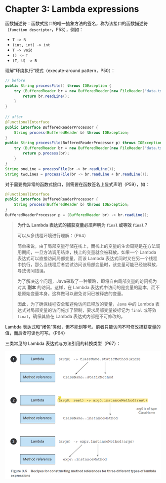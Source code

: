 # Chapter 3: Lambda expressions



函数描述符：函数式接口的唯一抽象方法的签名，称为该接口的函数描述符（`function descriptor`，P53），例如：

- `T -> R`
- `(int, int) -> int`
- `T -> void`
- `() -> T`
- `(T, U) -> R`



理解“环绕执行”模式（execute-around pattern，P50）：

```java
// before
public String processFile() throws IOException {
	try (BufferedReader br = new BufferedReader(new FileReader("data.txt"))) {
		return br.readLine();
	}
}

// after
@FunctionalInterface
public interface BufferedReaderProcessor {
	String process(BufferedReader b) throws IOException;
}
public String processFile(BufferedReaderProcessor p) throws IOException {
	try (BufferedReader br = new BufferedReader(new FileReader("data.txt"))) {
		return p.process(br);
	}
}
String oneLine = processFile(br -> br.readLine());
String twoLines = processFile(br -> br.readLine + br.readLine());
```



对于需要抛异常的函数式接口，则需要在函数签名上显式声明（P59），如：

```java
@FunctionalInterface
public interface BufferedReaderProcessor {
	String process(BufferedReader b) throws IOException;
}
BufferedReaderProcessor p = (BufferedReader br) -> br.readLine();
```



> **为什么 Lambda 表达式的捕获变量必须声明为 `final` 或等效 `final`？**
>
> 可以从多线程环境进行理解：（P64）
>
> 简单来说，由于局部变量存储在栈上，而栈上的变量的生命周期是在方法调用期间，一旦方法调用结束，栈上的变量就会被释放。如果一个 Lambda 表达式可以直接访问局部变量，而该 Lambda 表达式同时又在另一个线程中执行，那么当线程后者尝试访问该局部变量时，该变量可能已经被释放，导致访问错误。
>
> 为了解决这个问题，Java采取了一种策略，即将自由局部变量的访问视为对其 **副本** 的访问。这样，在 Lambda 表达式中访问的是变量的副本，而不是原始变量本身。这样做可以避免访问已被释放的变量。
>
> 因此，为了确保线程安全和避免访问已释放的变量，Java 中的 Lambda 表达式对局部变量的访问施加了限制，要求局部变量被标记为 `final` 或等效 `final`，确保其值在 Lambda 表达式内部是不可修改的。



Lambda 表达式和“闭包”类似，但不能划等号。前者只能访问不可修改捕获变量的值，而后者可读也可写。（P64）



三类常见的 Lambda 表达式与方法引用的转换类型（P67）：

![lambda vs method references](./assets/3-1.png)